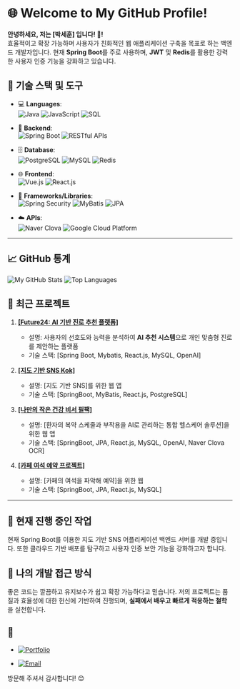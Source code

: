 # 🌐 Welcome to My GitHub Profile!

**안녕하세요, 저는 [박세훈] 입니다! 👋!**  
효율적이고 확장 가능하며 사용자가 친화적인 웹 애플리케이션 구축을 목표로 하는 백엔드 개발자입니다. 현재 **Spring Boot**를 주로 사용하며, **JWT** 및 **Redis**를 활용한 강력한 사용자 인증 기능을 강화하고 있습니다.

## 🔧 기술 스택 및 도구

- 💻 **Languages**:  
  ![Java](https://img.shields.io/badge/Java-ED8B00?style=for-the-badge&logo=java&logoColor=white)  ![JavaScript](https://img.shields.io/badge/JavaScript-323330?style=for-the-badge&logo=javascript&logoColor=F7DF1E)  ![SQL](https://img.shields.io/badge/SQL-4479A1?style=for-the-badge&logo=MySQL&logoColor=white)

- 🔧 **Backend**:  
  ![Spring Boot](https://img.shields.io/badge/Spring_Boot-6DB33F?style=for-the-badge&logo=spring-boot&logoColor=white) ![RESTful APIs](https://img.shields.io/badge/REST_API-FF6F00?style=for-the-badge)

- 🗄️ **Database**:  
  ![PostgreSQL](https://img.shields.io/badge/PostgreSQL-336791?style=for-the-badge&logo=postgresql&logoColor=white)   ![MySQL](https://img.shields.io/badge/MySQL-4479A1?style=for-the-badge&logo=mysql&logoColor=white)  ![Redis](https://img.shields.io/badge/Redis-DC382D?style=for-the-badge&logo=redis&logoColor=white)

- 🌐 **Frontend**:  
  ![Vue.js](https://img.shields.io/badge/Vue.js-4FC08D?style=for-the-badge&logo=vue.js&logoColor=white)  ![React.js](https://img.shields.io/badge/React-20232A?style=for-the-badge&logo=react&logoColor=61DAFB)

- 🧩 **Frameworks/Libraries**:  
  ![Spring Security](https://img.shields.io/badge/Spring_Security-6DB33F?style=for-the-badge&logo=spring&logoColor=white)  ![MyBatis](https://img.shields.io/badge/MyBatis-BF0A30?style=for-the-badge)  ![JPA](https://img.shields.io/badge/JPA-6DB33F?style=for-the-badge)

- ☁️ **APIs**:  
  ![Naver Clova](https://img.shields.io/badge/Naver_Clova-03C75A?style=for-the-badge&logo=naver&logoColor=white)  ![Google Cloud Platform](https://img.shields.io/badge/GCP-4285F4?style=for-the-badge&logo=google-cloud&logoColor=white)

---

## 📈 GitHub 통계

![My GitHub Stats](https://github-readme-stats.vercel.app/api?username=PsHooN7979&show_icons=true&theme=radical) ![Top Languages](https://github-readme-stats.vercel.app/api/top-langs/?username=PsHooN7979&layout=compact&theme=radical)

## 📝 최근 프로젝트

1. [**[Future24: AI 기반 진로 추천 플랫폼]**  ](https://github.com/Team-IGoose/Future24)
   - 설명: 사용자의 선호도와 능력을 분석하여 **AI 추천 시스템**으로 개인 맞춤형 진로를 제안하는 플랫폼  
   - 기술 스택: [Spring Boot, Mybatis, React.js, MySQL, OpenAI]  

2. [**[지도 기반 SNS Kok]**  ](https://github.com/PsHooN7979/Kok.git) 
   - 설명: [지도 기반 SNS]를 위한 웹 앱
   - 기술 스택: [SpringBoot, MyBatis, React.js, PostgreSQL]

3. [**[나만의 작은 건강 비서 필팩]**  ](https://github.com/PsHooN7979/Piill-Pack.git)
   - 설명: [환자의 복약 스케줄과 부작용을 AI로 관리하는 통합 헬스케어 솔루션]을 위한 웹 앱
   - 기술 스택: [SpringBoot, JPA, React.js, MySQL, OpenAI, Naver Clova OCR]

4. [**[카페 여석 예약 프로젝트]**  ](https://github.com/PsHooN7979/Personal_Project.git)
   - 설명: [카페의 여석을 파악해 예약]을 위한 웹
   - 기술 스택: [SpringBoot, JPA, React.js, MySQL]

---

## 🚀 현재 진행 중인 작업

현재 Spring Boot를 이용한 지도 기반 SNS 어플리케이션 백엔드 서버를 개발 중입니다. 또한 클라우드 기반 배포를 탐구하고 사용자 인증 보안 기능을 강화하고자 합니다.

## 🧠 나의 개발 접근 방식

좋은 코드는 깔끔하고 유지보수가 쉽고 확장 가능하다고 믿습니다. 저의 프로젝트는 품질과 효율성에 대한 헌신에 기반하여 진행되며, **실패에서 배우고 빠르게 적응하는 철학**을 실천합니다.

## 🎯

- [![Portfolio](https://img.shields.io/badge/Portfolio-000000?style=for-the-badge&logo=Notion&logoColor=white)](https://outrageous-bearskin-6f8.notion.site/adad84c903d94cbab0241dd34dc110b0?pvs=4)

- [![Email](https://img.shields.io/badge/Email-0078D4?style=for-the-badge&logo=Microsoft-Outlook&logoColor=white)](mailto:tp519666@gmail.com)


방문해 주셔서 감사합니다! 😊
